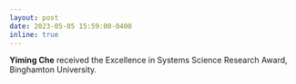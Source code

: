 ```yaml
---
layout: post
date: 2023-05-05 15:59:00-0400
inline: true
---
```


**Yiming Che** received the Excellence in Systems Science Research Award, Binghamton University.